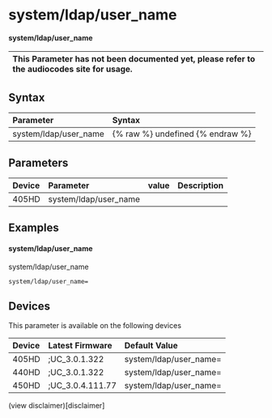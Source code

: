 ﻿---
description: system/ldap/user_name
search:
    keywords: ['system','ldap','user_name']
---

# system/ldap/user_name

#### system/ldap/user_name


| This Parameter has not been documented yet, please refer to the audiocodes site for usage.  |
| :--- |

## Syntax
| Parameter | Syntax |
| :--- | :--- |
|system/ldap/user_name | {% raw %} undefined {% endraw %} |

## Parameters
|Device|Parameter|value|Description|
|:---|:---|:---|:---|
| 405HD | system/ldap/user_name |  |  |

## Examples
#### system/ldap/user_name

system/ldap/user_name

```
system/ldap/user_name=
```

## Devices
This parameter is available on the following devices

| Device | Latest Firmware | Default Value |
|:---|:---|:---|
| 405HD | ;UC_3.0.1.322 | system/ldap/user_name= 
| 440HD | ;UC_3.0.1.322 | system/ldap/user_name= 
| 450HD | ;UC_3.0.4.111.77 | system/ldap/user_name= 

(view disclaimer)[disclaimer]
